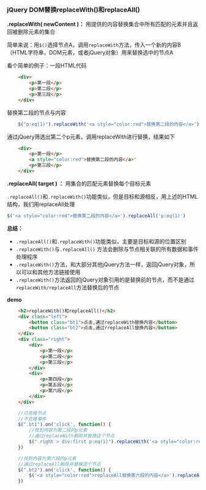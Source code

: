 
### jQuery DOM替换replaceWith()和replaceAll()


__.replaceWith( newContent )：__ 用提供的内容替换集合中所有匹配的元素并且返回被删除元素的集合

简单来说：用`$()`选择节点A，调用`replaceWith`方法，传入一个新的内容B（HTML字符串，DOM元素，或者jQuery对象）用来替换选中的节点A



看个简单的例子：一段HTML代码


```html
    <div>
        <p>第一段</p>
        <p>第二段</p>
        <p>第三段</p>
    </div>
```

替换第二段的节点与内容

```javaScript
    $("p:eq(1)").replaceWith('<a style="color:red">替换第二段的内容</a>')
```

通过jQuery筛选出第二个p元素，调用replaceWith进行替换，结果如下

```html
    <div>
        <p>第一段</p>
        <a style="color:red">替换第二段的内容</a>'
        <p>第三段</p>
    </div>
```




__.replaceAll( target ) ：__ 用集合的匹配元素替换每个目标元素

`.replaceAll()`和`.replaceWith()`功能类似，但是目标和源相反，用上述的HTML结构，我们用replaceAll处理

```javaScript
$('<a style="color:red">替换第二段的内容</a>').replaceAll('p:eq(1)')
```

__总结：__


* `.replaceAll()`和`.replaceWith()`功能类似，主要是目标和源的位置区别
* `.replaceWith()`与`.replaceAll()` 方法会删除与节点相关联的所有数据和事件处理程序
* `.replaceWith()`方法，和大部分其他jQuery方法一样，返回jQuery对象，所以可以和其他方法链接使用
* `.replaceWith()`方法返回的jQuery对象引用的是替换前的节点，而不是通过`replaceWith/replaceAll`方法替换后的节点


__demo__

```html
    <h2>replaceWith()和replaceAll()</h2>
    <div class="left">
        <button class="bt1">点击,通过replaceWith替换内容</button>
        <button class="bt2">点击,通过rreplaceAll替换内容</button>
    </div>
    <div class="right">
        <div>
            <p>第一段</p>
            <p>第二段</p>
            <p>第三段</p>
        </div>
        <div>
            <p>第四段</p>
            <p>第五段</p>
            <p>第六段</p>
        </div>
    </div>
```
```javaScript
    //只克隆节点
    //不克隆事件
    $(".bt1").on('click', function() {
        //找到内容为第二段的p元素
        //通过replaceWith删除并替换这个节点
        $(".right > div:first p:eq(1)").replaceWith('<a style="color:red">replaceWith替换第二段的内容</a>')
    })

    //找到内容为第六段的p元素
    //通过replaceAll删除并替换这个节点
    $(".bt2").on('click', function() {
        $('<a style="color:red">replaceAll替换第六段的内容</a>').replaceAll('.right > div:last p:last');
    })
```